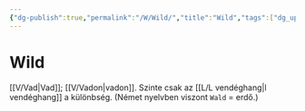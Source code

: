 ```yaml
---
{"dg-publish":true,"permalink":"/W/Wild/","title":"Wild","tags":["dg_uploaded"],"created":"2023-10-21T10:39","updated":"2023-11-08T04:23"}
---
```



# Wild

[[V/Vad\|Vad]]; [[V/Vadon\|vadon]]. Szinte csak az [[L/L vendéghang\|l vendéghang]] a különbség. (Német nyelvben viszont `Wald` = erdő.)  